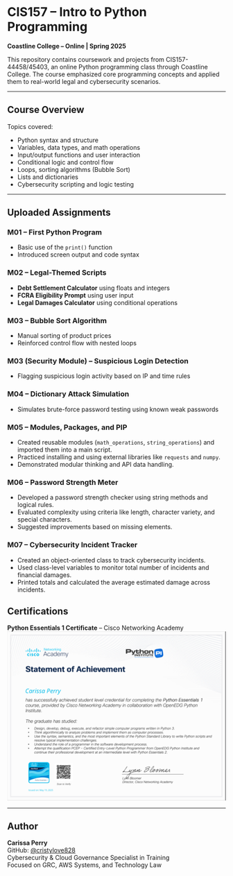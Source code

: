 # CIS157 – Intro to Python Programming  
**Coastline College – Online | Spring 2025**

This repository contains coursework and projects from CIS157-44458/45403, an online Python programming class through Coastline College. The course emphasized core programming concepts and applied them to real-world legal and cybersecurity scenarios.

---

## Course Overview  
Topics covered:  
- Python syntax and structure  
- Variables, data types, and math operations  
- Input/output functions and user interaction  
- Conditional logic and control flow  
- Loops, sorting algorithms (Bubble Sort)  
- Lists and dictionaries  
- Cybersecurity scripting and logic testing  

---

## Uploaded Assignments

### M01 – First Python Program  
- Basic use of the `print()` function  
- Introduced screen output and code syntax  

### M02 – Legal-Themed Scripts  
- **Debt Settlement Calculator** using floats and integers  
- **FCRA Eligibility Prompt** using user input  
- **Legal Damages Calculator** using conditional operations  

### M03 – Bubble Sort Algorithm  
- Manual sorting of product prices  
- Reinforced control flow with nested loops  

### M03 (Security Module) – Suspicious Login Detection  
- Flagging suspicious login activity based on IP and time rules  

### M04 – Dictionary Attack Simulation  
- Simulates brute-force password testing using known weak passwords

### M05 – Modules, Packages, and PIP
- Created reusable modules (`math_operations`, `string_operations`) and imported them into a main script.
- Practiced installing and using external libraries like `requests` and `numpy`.
- Demonstrated modular thinking and API data handling.

### M06 – Password Strength Meter
- Developed a password strength checker using string methods and logical rules.
- Evaluated complexity using criteria like length, character variety, and special characters.
- Suggested improvements based on missing elements.

### M07 – Cybersecurity Incident Tracker
- Created an object-oriented class to track cybersecurity incidents.
- Used class-level variables to monitor total number of incidents and financial damages.
- Printed totals and calculated the average estimated damage across incidents.

## Certifications

**Python Essentials 1 Certificate** – Cisco Networking Academy  
  [![Python Certificate](./IMG_8833.jpeg)](./IMG_8833.jpeg)



---

## Author  
**Carissa Perry**  
GitHub: [@cristylove828](https://github.com/cristylove828)  
Cybersecurity & Cloud Governance Specialist in Training  
Focused on GRC, AWS Systems, and Technology Law
